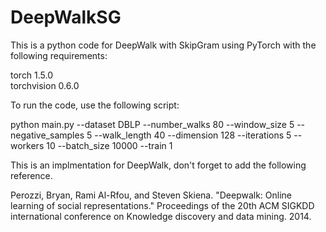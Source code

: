 # DeepWalkSG
This is a python code for DeepWalk with SkipGram using PyTorch with the following requirements:

torch                   1.5.0               
torchvision             0.6.0 


To run the code, use the following script:

python main.py --dataset DBLP --number_walks 80 --window_size 5 --negative_samples 5 --walk_length 40 --dimension 128 --iterations 5 --workers 10 --batch_size 10000 --train 1


This is an implmentation for DeepWalk, don't forget to add the following reference.

Perozzi, Bryan, Rami Al-Rfou, and Steven Skiena. "Deepwalk: Online learning of social representations." Proceedings of the 20th ACM SIGKDD international conference on Knowledge discovery and data mining. 2014.
